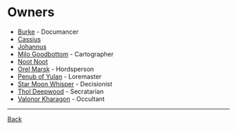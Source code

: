 # Owners
- [Burke](Burke.md) - Documancer
- [Cassius](Cassius.md) 
- [Johannus](Johannus.md)
- [Milo Goodbottom](MiloGoodbottom.md) - Cartographer
- [Noot Noot](NootNoot.md)
- [Orel Marsk](OrelMarsk.md) - Hordsperson 
- [Penub of Yulan](PenubOfYulan.md) - Loremaster
- [Star Moon Whisper](StarMoonWhisper.md) - Decisionist
- [Thol Deepwood](TholDeepwood.md) - Secratarian
- [Valonor Kharagon](ValonorKharagon.md) - Occultant

---
[Back](../)